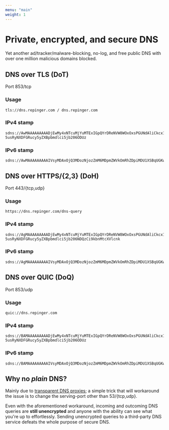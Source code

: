 ```yaml
---
menu: "main"
weight: 1
---
```


# Private, encrypted, and secure DNS

Yet another ad/tracker/malware-blocking, no-log, and free public DNS with over one million malicious domains blocked.


## DNS over TLS (DoT)
Port 853/tcp

### Usage
```
tls://dns.repinger.com / dns.repinger.com
```

### IPv4 stamp
```
sdns://AwMAAAAAAAAADjEwMy4xNTcuMjYuMTExIGpQYrDReNVW8WOxOxsPGUNdAliCkcx1WJ3-5usRyNXDFGRucy5yZXBpbmdlci5jb206ODUz
```

### IPv6 stamp
```
sdns://AwMAAAAAAAAAIVsyMDAxOjQ3MDozNjozZmM6MDpmZWVkOmRhZDpiMDU1XSBqUGKw0XjVVvFjsTsbDxlDXQJYgpHMdVid_ubrEcjVwxRkbnMucmVwaW5nZXIuY29tOjg1Mw
```

## DNS over HTTPS/{2,3} (DoH)
Port 443/{tcp,udp}

### Usage
```
https://dns.repinger.com/dns-query
```

### IPv4 stamp
```
sdns://AgMAAAAAAAAADjEwMy4xNTcuMjYuMTExIGpQYrDReNVW8WOxOxsPGUNdAliCkcx1WJ3-5usRyNXDFGRucy5yZXBpbmdlci5jb206NDQzCi9kbnMtcXVlcnk
```

### IPv6 stamp
```
sdns://AgMAAAAAAAAAIVsyMDAxOjQ3MDozNjozZmM6MDpmZWVkOmRhZDpiMDU1XSBqUGKw0XjVVvFjsTsbDxlDXQJYgpHMdVid_ubrEcjVwxBkbnMucmVwaW5nZXIuY29tCi9kbnMtcXVlcnk
```

## DNS over QUIC (DoQ)
Port 853/udp

### Usage
```
quic://dns.repinger.com
```

### IPv4 stamp
```
sdns://BAMAAAAAAAAADjEwMy4xNTcuMjYuMTExIGpQYrDReNVW8WOxOxsPGUNdAliCkcx1WJ3-5usRyNXDFGRucy5yZXBpbmdlci5jb206ODUz
```

### IPv6 stamp
```
sdns://BAMAAAAAAAAAIVsyMDAxOjQ3MDozNjozZmM6MDpmZWVkOmRhZDpiMDU1XSBqUGKw0XjVVvFjsTsbDxlDXQJYgpHMdVid_ubrEcjVwxBkbnMucmVwaW5nZXIuY29t
```

## Why no *plain* DNS?

Mainly due to [transparent DNS proxies](https://dnsleaktest.com/what-is-transparent-dns-proxy.html); a simple trick that will workaround the issue is to change the serving-port other than 53/{tcp,udp}.

Even with the aforementioned workaround, incoming and outcoming DNS queries are **still unencrypted** and anyone with the ability can see what you're up to effortlessly. Sending unencrypted queries to a third-party DNS service defeats the whole purpose of secure DNS.
